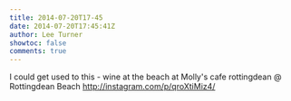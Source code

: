 ```yaml
---
title: 2014-07-20T17-45
date: 2014-07-20T17:45:41Z
author: Lee Turner
showtoc: false
comments: true
---
```


I could get used to this - wine at the beach at Molly's cafe rottingdean @ Rottingdean Beach http://instagram.com/p/qroXtiMiz4/

